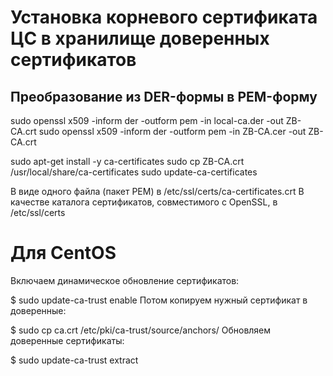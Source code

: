 # Установка корневого сертификата ЦС в хранилище доверенных сертификатов

## Преобразование из DER-формы в PEM-форму

<!-- Преобразуйте сертификат в формате DER, вызываемый local-ca.derв форму PEM, следующим образом: -->

sudo openssl x509 -inform der -outform pem -in local-ca.der -out ZB-CA.crt
sudo openssl x509 -inform der -outform pem -in ZB-CA.cer -out ZB-CA.crt

<!-- Установка сертификата в форме PEM
Предполагая, что сертификат корневого ЦС в формате PEM находится в local-ca.crt, выполните следующие действия, чтобы установить его.

Примечание. Важно, чтобы .crt у файла было расширение, иначе он не будет обработан. -->

sudo apt-get install -y ca-certificates
sudo cp ZB-CA.crt /usr/local/share/ca-certificates
sudo update-ca-certificates

<!-- Местоположение хранилища доверенных сертификатов ЦС
Хранилище доверенных сертификатов ЦС, созданное с помощью, update-ca-certificatesдоступно в следующих местах: -->

В виде одного файла (пакет PEM) в /etc/ssl/certs/ca-certificates.crt
В качестве каталога сертификатов, совместимого с OpenSSL, в /etc/ssl/certs

# Для CentOS
Включаем динамическое обновление сертификатов:

$ sudo update-ca-trust enable
Потом копируем нужный сертификат в доверенные:

$ sudo cp ca.crt /etc/pki/ca-trust/source/anchors/
Обновляем доверенные сертификаты:

$ sudo update-ca-trust extract